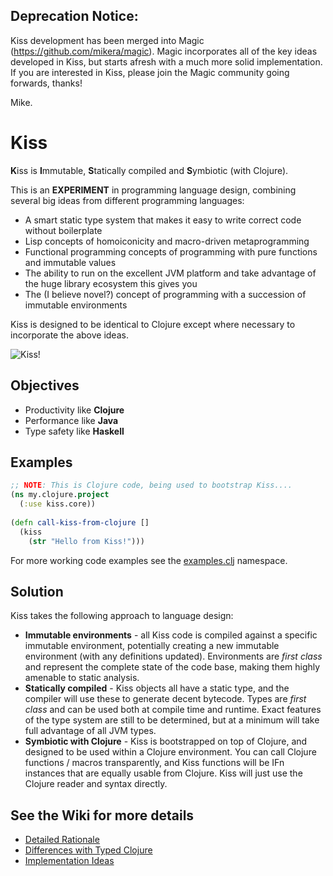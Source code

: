 ## Deprecation Notice:

Kiss development has been merged into Magic (https://github.com/mikera/magic). Magic incorporates all of the key ideas developed in Kiss, but starts afresh with a much more solid implementation. If you are interested in Kiss, please join the Magic community going forwards, thanks!

  Mike.

Kiss
====




<b>K</b>iss is <b>I</b>mmutable, <b>S</b>tatically compiled and <b>S</b>ymbiotic (with Clojure).

This is an **EXPERIMENT** in programming language design, combining several big ideas from different programming languages:

- A smart static type system that makes it easy to write correct code without boilerplate
- Lisp concepts of homoiconicity and macro-driven metaprogramming
- Functional programming concepts of programming with pure functions and immutable values
- The ability to run on the excellent JVM platform and take advantage of the huge library ecosystem this gives you
- The (I believe novel?) concept of programming with a succession of immutable environments

Kiss is designed to be identical to Clojure except where necessary to incorporate the above ideas.

![Kiss!](https://raw.github.com/mikera/kiss/master/src/main/resources/kiss.png)

## Objectives

 - Productivity like **Clojure**
 - Performance like **Java**
 - Type safety like **Haskell**


## Examples

```clojure
;; NOTE: This is Clojure code, being used to bootstrap Kiss....
(ns my.clojure.project
  (:use kiss.core))
  
(defn call-kiss-from-clojure []
  (kiss 
    (str "Hello from Kiss!")))
```

For more working code examples see the [examples.clj](https://github.com/mikera/kiss/blob/master/src/test/clojure/kiss/demo/example.clj) namespace.

## Solution

Kiss takes the following approach to language design:

 - **Immutable environments** - all Kiss code is compiled against a specific immutable environment, potentially creating a new immutable environment (with any definitions updated). Environments are *first class* and represent the complete state of the code base, making them highly amenable to static analysis.
 - **Statically compiled** - Kiss objects all have a static type, and the compiler will use these to generate decent bytecode. Types are *first class* and can be used both at compile time and runtime. Exact features of the type system are still to be determined, but at a minimum will take full advantage of all JVM types.
 - **Symbiotic with Clojure** - Kiss is bootstrapped on top of Clojure, and designed to be used within a Clojure environment. You can call Clojure functions / macros transparently, and Kiss functions will be IFn instances that are equally usable from Clojure. Kiss will just use the Clojure reader and syntax directly. 

## See the Wiki for more details

 - [Detailed Rationale](https://github.com/mikera/kiss/wiki/Rationale)
 - [Differences with Typed Clojure](https://github.com/mikera/kiss/wiki/Differences-with-Typed-Clojure)
 - [Implementation Ideas](https://github.com/mikera/kiss/wiki/Implementation-Ideas)


